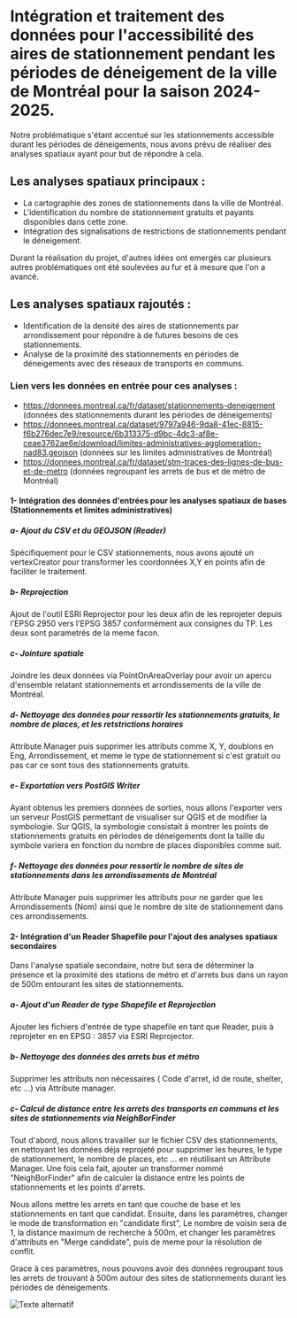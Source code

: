 # Intégration et traitement des données pour l'accessibilité des aires de stationnement pendant les périodes de déneigement de la ville de Montréal pour la saison 2024-2025.
Notre problématique s'étant accentué sur les stationnements accessible durant les périodes de déneigements, nous avons prévu de réaliser des analyses spatiaux ayant pour but de répondre à cela.

## Les analyses spatiaux principaux :
- La cartographie des zones de stationnements dans la ville de Montréal.
- L'identification du nombre de stationnement gratuits et payants disponibles dans cette zone.
- Intégration des signalisations de restrictions de stationnements pendant le déneigement.

Durant la réalisation du projet, d'autres idées ont emergés car plusieurs autres problématiques ont été soulevées au fur et à mesure que l'on a avancé.
## Les analyses spatiaux rajoutés :

- Identification de la densité des aires de stationnements par arrondissement pour répondre à de futures besoins de ces stationnements.
- Analyse de la proximité des stationnements en périodes de déneigements avec des réseaux de transports en communs.

### Lien vers les données en entrée pour ces analyses :
- https://donnees.montreal.ca/fr/dataset/stationnements-deneigement (données des stationnements durant les périodes de déneigements)
- https://donnees.montreal.ca/dataset/9797a946-9da8-41ec-8815-f6b276dec7e9/resource/6b313375-d9bc-4dc3-af8e-ceae3762ae6e/download/limites-administratives-agglomeration-nad83.geojson (données sur les limites administratives de Montréal)
- https://donnees.montreal.ca/fr/dataset/stm-traces-des-lignes-de-bus-et-de-metro (données regroupant les arrets de bus et de métro de Montréal)

#### 1- Intégration des données d'entrées pour les analyses spatiaux de bases (Stationnements et limites administratives)
##### a- Ajout du CSV et du GEOJSON (Reader)
Spécifiquement pour le CSV stationnements, nous avons ajouté un vertexCreator pour transformer les coordonnées X,Y en points afin de faciliter le traitement.

##### b- Reprojection
Ajout de l'outil ESRI Reprojector pour les deux afin de les reprojeter depuis l'EPSG 2950 vers l'EPSG 3857 conformément aux consignes du TP.
Les deux sont parametrés de la meme facon.

##### c- Jointure spatiale
Joindre les deux données via PointOnAreaOverlay pour avoir un apercu d'ensemble relatant stationnements et arrondissements de la ville de Montréal.

##### d- Nettoyage des données pour ressortir les stationnements gratuits, le nombre de places, et les retstrictions horaires
Attribute Manager puis supprimer les attributs comme X, Y, doublons en Eng, Arrondissement, et meme le type de stationnement si c'est gratuit ou pas car ce sont tous des stationnements gratuits.

##### e- Exportation vers PostGIS Writer
Ayant obtenus les premiers données de sorties, nous allons l'exporter vers un serveur PostGIS permettant de visualiser sur QGIS et de modifier la symbologie.
Sur QGIS, la symbologie consistait à montrer les points de stationnements gratuits en périodes de déneigements dont la taille du symbole variera en fonction du nombre de places disponibles comme suit.

##### f- Nettoyage des données pour ressortir le nombre de sites de stationnements dans les arrondissements de Montréal
Attribute Manager puis supprimer les attributs pour ne garder que les Arrondissements (Nom) ainsi que le nombre de site de stationnement dans ces arrondissements.

#### 2- Intégration d'un Reader Shapefile pour l'ajout des analyses spatiaux secondaires
Dans l'analyse spatiale secondaire, notre but sera de déterminer la présence et la proximité des stations de métro et d'arrets bus dans un rayon de 500m entourant les sites de stationnements.

##### a- Ajout d'un Reader de type Shapefile et Reprojection
Ajouter les fichiers d'entrée de type shapefile en tant que Reader, puis à reprojeter en en EPSG : 3857 via ESRI Reprojector.

##### b- Nettoyage des données des arrets bus et métro
Supprimer les attributs non nécessaires ( Code d'arret, id de route, shelter, etc ...) via Attribute manager.

##### c- Calcul de distance entre les arrets des transports en communs et les sites de stationnements via NeighBorFinder
Tout d'abord, nous allons travailler sur le fichier CSV des stationnements, en nettoyant les données déja reprojeté pour supprimer les heures, le type de stationnement, le nombre de places, etc ... en réutilisant un Attribute Manager.
Une fois cela fait, ajouter un transformer nommé "NeighBorFinder" afin  de calculer la distance entre les points de stationnements et les points d'arrets.

Nous allons mettre les arrets en tant que couche de base et les stationnements en tant que candidat.
Ensuite, dans les paramètres, changer le mode de transformation en "candidate first", Le nombre de voisin sera de 1, la distance maximum de recherche à 500m, et changer les paramètres d'attributs en "Merge candidate", puis de meme pour la résolution de conflit.

Grace à ces paramètres, nous pouvons avoir des données regroupant tous les arrets de trouvant à 500m autour des sites de stationnements durant les périodes de déneigements.

![Texte alternatif]()
